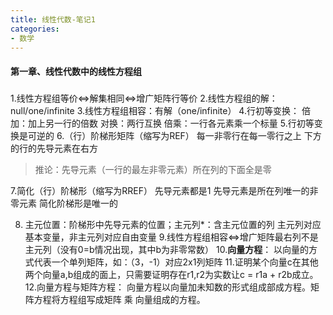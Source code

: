 ```yaml
---
title: 线性代数-笔记1
categories:
- 数学
---
```



#### 第一章、线性代数中的线性方程组

##### 
1.线性方程组等价⇔解集相同⇔增广矩阵行等价
2.线性方程组的解：null/one/infinite
3.线性方程组相容：有解（one/infinite）
4.行初等变换：
倍加：加上另一行的倍数
对换：两行互换
倍乘：一行各元素乘一个标量
5.行初等变换是可逆的
6.（行）阶梯形矩阵（缩写为REF）
每一非零行在每一零行之上
下方的行的先导元素在右方
> 推论：先导元素（一行的最左非零元素）所在列的下面全是零

7.简化（行）阶梯形（缩写为RREF）
先导元素都是1
先导元素是所在列唯一的非零元素
简化阶梯形是唯一的

8. 主元位置：阶梯形中先导元素的位置；主元列*：含主元位置的列
主元列对应基本变量，非主元列对应自由变量
9.线性方程组相容⇔增广矩阵最右列不是主元列（没有0=b情况出现，其中b为非零常数）
10.**向量方程**： 以向量的方式代表一个单列矩阵，如：（3，-1）对应2x1列矩阵
11.证明某个向量c在其他两个向量a,b组成的面上，只需要证明存在r1,r2为实数让c = r1a + r2b成立。
12.向量方程与矩阵方程：
向量方程以向量加未知数的形式组成部成方程。矩阵方程将方程组写成矩阵 乘 向量组成的方程。


